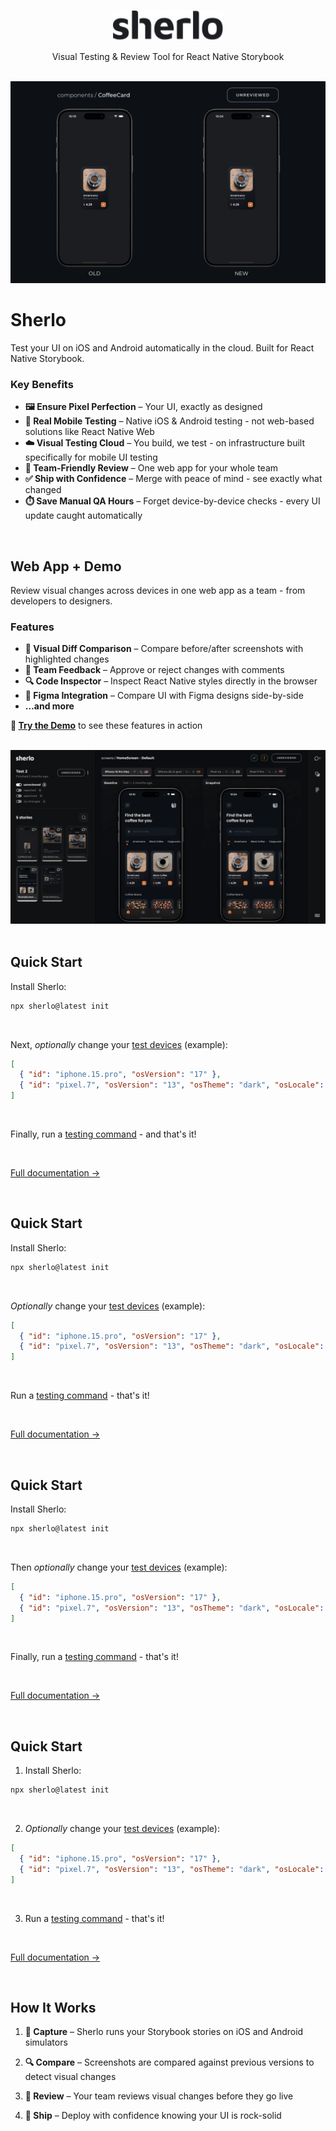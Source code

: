 <br />

<p align="center">
  <a href="https://sherlo.io/">
    <picture>
      <source media="(prefers-color-scheme: dark) and (max-width: 480px)" srcset="./assets/logo-dark.svg" width="140">
      <source media="(prefers-color-scheme: dark)" srcset="./assets/logo-dark.svg" width="176">
      <source media="(max-width: 480px)" srcset="./assets/logo-light.svg" width="140">
      <img src="./assets/logo-light.svg" alt="Sherlo logo" width="176" />
    </picture>
  </a>
</p>

<p align="center">Visual Testing & Review Tool for React Native Storybook</p>

<br />

<!-- TODO: ogarnac gif pod mobile -->
<div align="center">
  <img src="./assets/sherlo.gif" alt="Sherlo visual testing tool demo showing UI comparison and review workflow" width="780" />
</div>

# Sherlo

Test your UI on iOS and Android automatically in the cloud. Built for React Native Storybook.

### Key Benefits

- **🖼️ Ensure Pixel Perfection** – Your UI, exactly as designed
- **📱 Real Mobile Testing** – Native iOS & Android testing - not web-based solutions like React Native Web
- **☁️ Visual Testing Cloud** – You build, we test - on infrastructure built specifically for mobile UI testing
- **🤝 Team-Friendly Review** – One web app for your whole team
- **✅ Ship with Confidence** – Merge with peace of mind - see exactly what changed
- **⏱️ Save Manual QA Hours** – Forget device-by-device checks - every UI update caught automatically

<br />

## Web App + Demo

Review visual changes across devices in one web app as a team - from developers to designers.

### Features

- **📸 Visual Diff Comparison** – Compare before/after screenshots with highlighted changes
- **💬 Team Feedback** – Approve or reject changes with comments
- **🔍 Code Inspector** – Inspect React Native styles directly in the browser
- **🎨 Figma Integration** – Compare UI with Figma designs side-by-side
- **…and more**

**🚀 [Try the Demo](https://app.sherlo.io/demo)** to see these features in action

<br />

<!-- TODO: opakowac w frame z "przegladarki" jak na LP -->
<div align="center">
  <img src="./assets/app.webp" alt="Sherlo - podgląd aplikacji" />
</div>

<br />

## Quick Start

Install Sherlo:

```bash
npx sherlo@latest init
```

<br />

Next, _optionally_ change your [test devices](https://docs.sherlo.io/setup/config#devices) (example):

```json
[
  { "id": "iphone.15.pro", "osVersion": "17" },
  { "id": "pixel.7", "osVersion": "13", "osTheme": "dark", "osLocale": "en_GB" }
]
```

<br />

Finally, run a [testing command](https://docs.sherlo.io/setup/testing#testing-commands) - and that's it!

<br />

[Full documentation →](https://docs.sherlo.io/setup/integration)

<br />

## Quick Start

Install Sherlo:

```bash
npx sherlo@latest init
```

<br />

_Optionally_ change your [test devices](https://docs.sherlo.io/setup/config#devices) (example):

```json
[
  { "id": "iphone.15.pro", "osVersion": "17" },
  { "id": "pixel.7", "osVersion": "13", "osTheme": "dark", "osLocale": "en_GB" }
]
```

<br />

Run a [testing command](https://docs.sherlo.io/setup/testing#testing-commands) - that's it!

<br />

[Full documentation →](https://docs.sherlo.io/setup/integration)

<br />

## Quick Start

Install Sherlo:

```bash
npx sherlo@latest init
```

<br />

Then _optionally_ change your [test devices](https://docs.sherlo.io/setup/config#devices) (example):

```json
[
  { "id": "iphone.15.pro", "osVersion": "17" },
  { "id": "pixel.7", "osVersion": "13", "osTheme": "dark", "osLocale": "en_GB" }
]
```

<br />

Finally, run a [testing command](https://docs.sherlo.io/setup/testing#testing-commands) - that's it!

<br />

[Full documentation →](https://docs.sherlo.io/setup/integration)

<br />

## Quick Start

1. Install Sherlo:

```bash
npx sherlo@latest init
```

<br />

2. _Optionally_ change your [test devices](https://docs.sherlo.io/setup/config#devices) (example):

```json
[
  { "id": "iphone.15.pro", "osVersion": "17" },
  { "id": "pixel.7", "osVersion": "13", "osTheme": "dark", "osLocale": "en_GB" }
]
```

<br />

3. Run a [testing command](https://docs.sherlo.io/setup/testing#testing-commands) - that's it!

<br />

[Full documentation →](https://docs.sherlo.io/setup/integration)

<br />

## How It Works

1. **📸 Capture** – Sherlo runs your Storybook stories on iOS and Android simulators

2. **🔍 Compare** – Screenshots are compared against previous versions to detect visual changes

3. **👀 Review** – Your team reviews visual changes before they go live

4. **🚢 Ship** – Deploy with confidence knowing your UI is rock-solid
